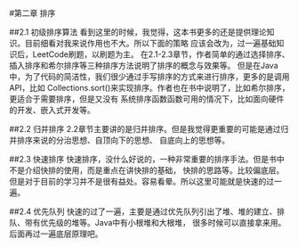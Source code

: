 #第二章 排序

##2.1 初级排序算法 
看到这里的时候，我觉得，这本书更多的还是提供理论知识。目前细看对我来说作用也不大。所以下面的策略
应该会改为，过一遍基础知识后，LeetCode刷题，以刷题为主。
在2.1-2.3章节，作者简单的通过选择排序、插入排序和希尔排序等三种排序方法说明了排序的概念与效果等。
但是在Java中，为了代码的简洁性，我们很少通过手写排序的方式来进行排序，更多的是调用API，比如
Collections.sort()来实现排序。作者也在书中说明了，比如希尔排序，更适合于需要排序，但是又没有
系统排序函数函数可用的情况下，比如面向硬件的开发、嵌入式开发等。

##2.2 归并排序
2.2章节主要讲的是归并排序。但是我觉得更重要的可能是通过归并排序来说的分治思想、自顶向下的思想、
自底向上的思想等。

##2.3 快速排序
快速排序，没什么好说的，一种非常重要的排序手法。但是书中不是介绍快排的使用，而是重点在讲快排的基础，
快排的思路等。比较偏底层。但是对于目前的学习并不是很有益处。容易看晕。所以这里可能就是快速的过一遍。

##2.4 优先队列
快速的过了一遍，主要是通过优先队列引出了堆、堆的建立、排队、带有优先级的堆等。Java中有小根堆和大根堆，
很多时候可以直接拿来用。后面再过一遍底层原理吧。
